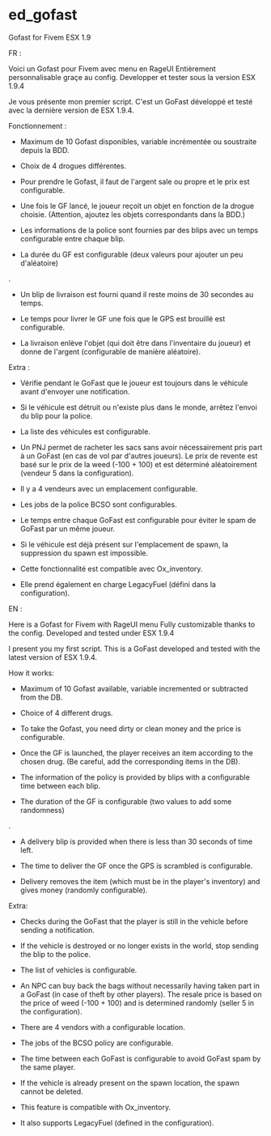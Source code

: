 # ed_gofast
Gofast for Fivem ESX 1.9


FR : 

Voici un Gofast pour Fivem avec menu en RageUI
Entièrement personnalisable graçe au config.
Developper et tester sous la version ESX 1.9.4

Je vous présente mon premier script.
C'est un GoFast développé et testé avec la dernière version de ESX 1.9.4.

Fonctionnement :

* Maximum de 10 Gofast disponibles, variable incrémentée ou soustraite depuis la BDD.

* Choix de 4 drogues différentes.

* Pour prendre le Gofast, il faut de l'argent sale ou propre et le prix est configurable.

* Une fois le GF lancé, le joueur reçoit un objet en fonction de la drogue choisie. (Attention, ajoutez les objets correspondants dans la BDD.)

* Les informations de la police sont fournies par des blips avec un temps configurable entre chaque blip.

* La durée du GF est configurable (deux valeurs pour ajouter un peu d'aléatoire)

.

* Un blip de livraison est fourni quand il reste moins de 30 secondes au temps.

* Le temps pour livrer le GF une fois que le GPS est brouillé est configurable.

* La livraison enlève l'objet (qui doit être dans l'inventaire du joueur) et donne de l'argent (configurable de manière aléatoire).

Extra :

* Vérifie pendant le GoFast que le joueur est toujours dans le véhicule avant d'envoyer une notification.

* Si le véhicule est détruit ou n'existe plus dans le monde, arrêtez l'envoi du blip pour la police.

* La liste des véhicules est configurable.

* Un PNJ permet de racheter les sacs sans avoir nécessairement pris part à un GoFast (en cas de vol par d'autres joueurs). Le prix de revente est basé sur le prix de la weed (-100 + 100) et est déterminé aléatoirement (vendeur 5 dans la configuration).

* Il y a 4 vendeurs avec un emplacement configurable.

* Les jobs de la police BCSO sont configurables.

* Le temps entre chaque GoFast est configurable pour éviter le spam de GoFast par un même joueur.

* Si le véhicule est déjà présent sur l'emplacement de spawn, la suppression du spawn est impossible.

* Cette fonctionnalité est compatible avec Ox_inventory.

* Elle prend également en charge LegacyFuel (défini dans la configuration).


EN :


Here is a Gofast for Fivem with RageUI menu
Fully customizable thanks to the config.
Developed and tested under ESX 1.9.4

I present you my first script.
This is a GoFast developed and tested with the latest version of ESX 1.9.4.

How it works:

* Maximum of 10 Gofast available, variable incremented or subtracted from the DB.

* Choice of 4 different drugs.

* To take the Gofast, you need dirty or clean money and the price is configurable.

* Once the GF is launched, the player receives an item according to the chosen drug. (Be careful, add the corresponding items in the DB).

* The information of the policy is provided by blips with a configurable time between each blip.

* The duration of the GF is configurable (two values to add some randomness)

.

* A delivery blip is provided when there is less than 30 seconds of time left.

* The time to deliver the GF once the GPS is scrambled is configurable.

* Delivery removes the item (which must be in the player's inventory) and gives money (randomly configurable).

Extra:

* Checks during the GoFast that the player is still in the vehicle before sending a notification.

* If the vehicle is destroyed or no longer exists in the world, stop sending the blip to the police.

* The list of vehicles is configurable.

* An NPC can buy back the bags without necessarily having taken part in a GoFast (in case of theft by other players). The resale price is based on the price of weed (-100 + 100) and is determined randomly (seller 5 in the configuration).

* There are 4 vendors with a configurable location.

* The jobs of the BCSO policy are configurable.

* The time between each GoFast is configurable to avoid GoFast spam by the same player.

* If the vehicle is already present on the spawn location, the spawn cannot be deleted.

* This feature is compatible with Ox_inventory.

* It also supports LegacyFuel (defined in the configuration).
